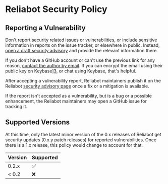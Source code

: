 # Reliabot Security Policy

## Reporting a Vulnerability

Don't report security related issues or vulnerabilities, or include sensitive
information in reports on the issue tracker, or elsewhere in public. Instead,
[open a draft security advisory][1] and provide the relevant information there.

If you don't have a GitHub account or can't use the previous link for any
reason, [contact the author by email][2]. If you can encrypt the email using
their public key on Keybase][3], or chat using Keybase, that's helpful.

After accepting a vulnerability report, Reliabot maintainers publish it on the
Reliabot [security advisory page][4] once a fix or a mitigation is available.

If the report isn't accepted as a vulnerability, but is a bug or a possible
enhancement, the Reliabot maintainers may open a GitHub issue for tracking it.

## Supported Versions

At this time, only the latest minor version of the 0.x releases of Reliabot
get security updates (0.x.y patch releases) for reported vulnerabilities.
Once there is a 1.x release, this policy would change to account for that.

| Version | Supported          |
| ------- | ------------------ |
| 0.2.x   | :white_check_mark: |
| < 0.2   | :x:                |

[1]: https://github.com/dupuy/reliabot/security/advisories/new
[2]: mailto:alex@dupuy.us
[3]: https://keybase.io/dupuy
[4]: https://github.com/dupuy/reliabot/security/advisories
